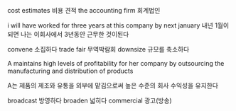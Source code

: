 cost estimates 비용 견적
the accounting firm 회계법인


i will have worked for three years at this company by next january
내년 1월이 되면 나는 이회사에서 3년동안 근무한 것이된다

convene 소집하다
trade fair 무역박람회
downsize 규모를 축소하다

A maintains high levels of profitability for her company by outsourcing the manufacturing and distribution of products

A는 제품의 제조와 유통을 외부에 맡김으로써 높은 수준의 회사 수익성을 유지한다

broadcast 방영하다
broaden 넓히다
commercial 광고(방송)